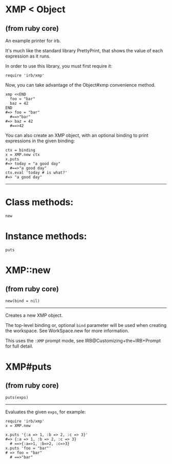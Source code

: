 # XMP < Object

(from ruby core)
---
An example printer for irb.

It's much like the standard library PrettyPrint, that shows the value of each
expression as it runs.

In order to use this library, you must first require it:

    require 'irb/xmp'

Now, you can take advantage of the Object#xmp convenience method.

    xmp <<END
      foo = "bar"
      baz = 42
    END
    #=> foo = "bar"
      #==>"bar"
    #=> baz = 42
      #==>42

You can also create an XMP object, with an optional binding to print
expressions in the given binding:

    ctx = binding
    x = XMP.new ctx
    x.puts
    #=> today = "a good day"
      #==>"a good day"
    ctx.eval 'today # is what?'
    #=> "a good day"
---
# Class methods:

    new

# Instance methods:

    puts

# XMP::new

(from ruby core)
---
    new(bind = nil)

---

Creates a new XMP object.

The top-level binding or, optional `bind` parameter will be used when creating
the workspace. See WorkSpace.new for more information.

This uses the `:XMP` prompt mode, see IRB@Customizing+the+IRB+Prompt for full
detail.


# XMP#puts

(from ruby core)
---
    puts(exps)

---

Evaluates the given `exps`, for example:

    require 'irb/xmp'
    x = XMP.new

    x.puts '{:a => 1, :b => 2, :c => 3}'
    #=> {:a => 1, :b => 2, :c => 3}
      # ==>{:a=>1, :b=>2, :c=>3}
    x.puts 'foo = "bar"'
    # => foo = "bar"
      # ==>"bar"


